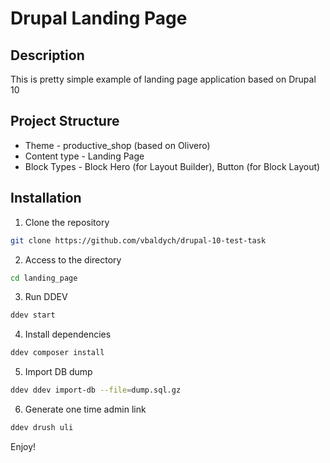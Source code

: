 # Drupal Landing Page
## Description
This is pretty simple example of landing page application based on Drupal 10

## Project Structure
- Theme - productive_shop (based on Olivero)
- Content type - Landing Page
- Block Types - Block Hero (for Layout Builder), Button (for Block Layout)

## Installation
1. Clone the repository
```bash
git clone https://github.com/vbaldych/drupal-10-test-task
```
2. Access to the directory
```bash
cd landing_page
```

3. Run DDEV
```bash
ddev start
```

4. Install dependencies
```bash
ddev composer install
```

5. Import DB dump
```bash
ddev ddev import-db --file=dump.sql.gz
```

6. Generate one time admin link
```bash
ddev drush uli
```

Enjoy!